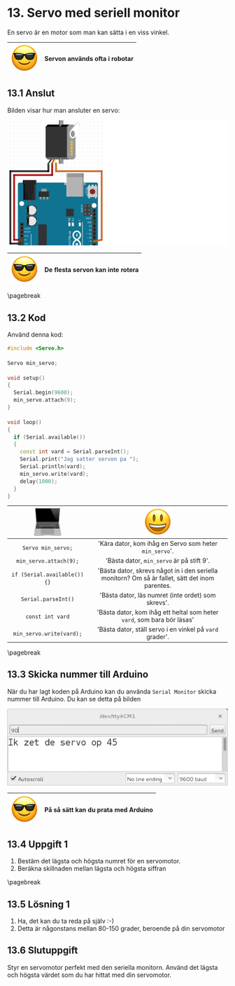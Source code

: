 # 13. Servo med seriell monitor

En servo är en motor som man kan sätta i en viss vinkel.

![Solglasögon](EmojiSunglasses.png) | Servon används ofta i robotar
:-------------:|:----------------------------------------:

## 13.1 Anslut

Bilden visar hur man ansluter en servo:

![Anslut servomotor](3_servo_motor_1.png)

![Solglasögon](EmojiSunglasses.png) | De flesta servon kan inte rotera
:-------------:|:----------------------------------------:

\pagebreak

## 13.2 Kod

Använd denna kod:

```c++
#include <Servo.h>

Servo min_servo;

void setup()
{
  Serial.begin(9600);
  min_servo.attach(9);
}

void loop()
{
  if (Serial.available())
  {
    const int vard = Serial.parseInt();
    Serial.print("Jag satter servon pa ");
    Serial.println(vard);
    min_servo.write(vard);
    delay(1000);
  }
}
```

![Dator](EmojiComputer.png) | ![Smiley](EmojiSmiley.png)
:-------------:|:----------------------------------------:
`Servo min_servo;` |'Kära dator, kom ihåg en Servo som heter `min_servo`'.
`min_servo.attach(9);` |'Bästa dator, `min_servo` är på stift 9'.
`if (Serial.available()) {}` |'Bästa dator, skrevs något in i den seriella monitorn? Om så är fallet, sätt det inom parentes.
`Serial.parseInt()` |'Bästa dator, läs numret (inte ordet) som skrevs'.
`const int vard` |'Bästa dator, kom ihåg ett heltal som heter `vard`, som bara bör läsas'
`min_servo.write(vard);` |'Bästa dator, ställ servo i en vinkel på `vard` grader'.

\pagebreak

## 13.3 Skicka nummer till Arduino

När du har lagt koden på Arduino kan du använda `Serial Monitor`
skicka nummer till Arduino. Du kan se detta på bilden

![Skicka nummer till Arduino](3_servo_motor_serial.png)

![Solglasögon](EmojiSunglasses.png) | På så sätt kan du prata med Arduino
:-------------:|:----------------------------------------:

## 13.4 Uppgift 1

  1. Bestäm det lägsta och högsta numret för en servomotor.
  2. Beräkna skillnaden mellan lägsta och högsta siffran

\pagebreak

## 13.5 Lösning 1

  1. Ha, det kan du ta reda på själv :-)
  2. Detta är någonstans mellan 80-150 grader, beroende på din servomotor

## 13.6 Slutuppgift

Styr en servomotor perfekt med den seriella monitorn.
Använd det lägsta och högsta värdet som du har hittat med din servomotor.
